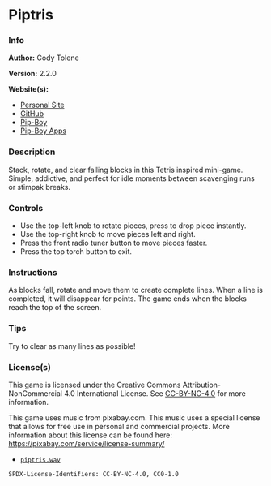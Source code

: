 # Piptris

### Info

**Author:** Cody Tolene

**Version:** 2.2.0

**Website(s):**

- [Personal Site](https://www.CodyTolene.com)
- [GitHub](https://github.com/CodyTolene)
- [Pip-Boy](https://www.Pip-Boy.com)
- [Pip-Boy Apps](https://github.com/CodyTolene/pip-apps)

### Description

Stack, rotate, and clear falling blocks in this Tetris inspired mini-game. Simple, addictive, and perfect for idle moments between scavenging runs or stimpak breaks.

### Controls

- Use the top-left knob to rotate pieces, press to drop piece instantly.
- Use the top-right knob to move pieces left and right.
- Press the front radio tuner button to move pieces faster.
- Press the top torch button to exit.

### Instructions

As blocks fall, rotate and move them to create complete lines. When a line is completed, it will disappear for points. The game ends when the blocks reach the top of the screen.

### Tips

Try to clear as many lines as possible!

### License(s)

This game is licensed under the Creative Commons Attribution-NonCommercial 4.0 International License. See [CC-BY-NC-4.0](https://creativecommons.org/licenses/by-nc/4.0/) for more information.

This game uses music from pixabay.com. This music uses a special license that allows for free use in personal and commercial projects. More information about this license can be found here: https://pixabay.com/service/license-summary/

- [`piptris.wav`](https://pixabay.com/music/classical-string-quartet-tetris-theme-korobeiniki-rearranged-arr-for-strings-185592/)

`SPDX-License-Identifiers: CC-BY-NC-4.0, CC0-1.0`
